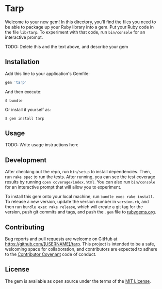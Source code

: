 # Tarp

Welcome to your new gem! In this directory, you'll find the files you need to be able to package up your Ruby library into a gem. Put your Ruby code in the file `lib/tarp`. To experiment with that code, run `bin/console` for an interactive prompt.

TODO: Delete this and the text above, and describe your gem

## Installation

Add this line to your application's Gemfile:

```ruby
gem 'tarp'
```

And then execute:

    $ bundle

Or install it yourself as:

    $ gem install tarp

## Usage

TODO: Write usage instructions here

## Development

After checking out the repo, run `bin/setup` to install dependencies. Then, run `rake spec` to run the tests. After running, you can see the test coverage results by running `open coverage/index.html`. You can also run `bin/console` for an interactive prompt that will allow you to experiment.

To install this gem onto your local machine, run `bundle exec rake install`. To release a new version, update the version number in `version.rb`, and then run `bundle exec rake release`, which will create a git tag for the version, push git commits and tags, and push the `.gem` file to [rubygems.org](https://rubygems.org).

## Contributing

Bug reports and pull requests are welcome on GitHub at https://github.com/[USERNAME]/tarp. This project is intended to be a safe, welcoming space for collaboration, and contributors are expected to adhere to the [Contributor Covenant](contributor-covenant.org) code of conduct.


## License

The gem is available as open source under the terms of the [MIT License](http://opensource.org/licenses/MIT).
